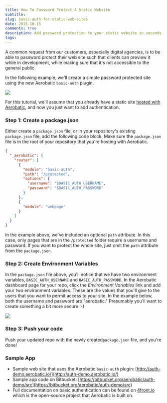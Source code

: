 ```yaml
---
title: How To Password Protect A Static Website
subtitle:
slug: basic-auth-for-static-web-sites
date: 2015-10-15
comments: true
description: Add password protection to your static website in seconds with the Aerobatic HTTP basic auth plugin.
tags:
---
```


A common request from our customers, especially digital agencies, is to be able to password protect their web site such that clients can preview it while in development, while making sure that it's not accessible to the general public.

In the following example, we'll create a simple password protected site using the new Aerobatic `basic-auth` plugin.

<img class="img-responsive" src="//www.aerobatic.com/media/blog/auth/auth-demo.gif">

For this tutorial, we'll assume that you already have a static site [hosted with Aerobatic](https://aerobatic.atlassian.net/wiki/pages/viewpage.action?pageId=2097169), and now you just want to add authentication.

### Step 1: Create a package.json
Either create a `package.json` file, or in your repository's existing `package.json` file, add the following code block. Make sure the `package.json` file is in the root of your repository that you're hosting with Aerobatic.

~~~json
{
  "_aerobatic": {
    "router": [
      {
        "module": "basic-auth",
        "path": "/protected",
        "options": {
          "username": "$BASIC_AUTH_USERNAME",
          "password": "$BASIC_AUTH_PASSWORD"
        }
      },
      {
        "module": "webpage"
      }
    ]
  }
}
~~~

In the example above, we've included an optional `path` attribute. In this case, only pages that are in the `/protected` folder require a username and password. If you want to protect the whole site, just omit the `path` attribute from the `package.json`.

### Step 2: Create Environment Variables
In the `package.json` file above, you'll notice that we have two environment variables, `BASIC_AUTH_USERNAME` and `BASIC_AUTH_PASSWORD`. In the Aerobatic dashboard page for your repo, click the *Environment Variables* link and add your two environment variables. These are the values that you'll give to the users that you want to permit access to your site. In the example below, both the username and password are "aerobatic." Presumably you'll want to create something a bit more secure :-)

<img class="img-responsive marketing-feature-showcase--screenshot" src="//www.aerobatic.com/media/blog/auth/env-var.png">

### Step 3: Push your code
Push your updated repo with the newly created`package.json` file, and you're done!

### Sample App
- Sample web site that uses the Aerobatic `basic-auth` plugin: [http://auth-demo.aerobatic.io/](http://auth-demo.aerobatic.io/)
- Sample app code on Bitbucket: [https://bitbucket.org/aerobatic/auth-demo/src](https://bitbucket.org/aerobatic/auth-demo/src)
- Full documentation on basic authentication can be found on [4front.io](http://4front.io/docs/plugins/basic-auth.html) which is the open-source project that Aerobatic is built on.
